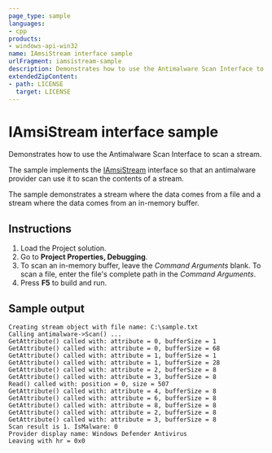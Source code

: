 ```yaml
---
page_type: sample
languages:
- cpp
products:
- windows-api-win32
name: IAmsiStream interface sample
urlFragment: iamsistream-sample
description: Demonstrates how to use the Antimalware Scan Interface to scan a stream. 
extendedZipContent:
- path: LICENSE
  target: LICENSE
---
```


# IAmsiStream interface sample

Demonstrates how to use the Antimalware Scan Interface to scan a stream.

The sample implements the [IAmsiStream](https://msdn.microsoft.com/en-us/library/windows/desktop/dn889589(v=vs.85).aspx) interface so that an antimalware provider can use it to scan the contents of a stream.

The sample demonstrates a stream where the data comes from a file and a stream where the data comes from an in-memory buffer.

## Instructions
1. Load the Project solution.
2. Go to **Project Properties, Debugging**.
3. To scan an in-memory buffer, leave the *Command Arguments* blank. To scan a file, enter the file's complete path in the *Command Arguments*.
4. Press **F5** to build and run.

## Sample output

    Creating stream object with file name: C:\sample.txt
    Calling antimalware->Scan() ...
    GetAttribute() called with: attribute = 0, bufferSize = 1
    GetAttribute() called with: attribute = 0, bufferSize = 68
    GetAttribute() called with: attribute = 1, bufferSize = 1
    GetAttribute() called with: attribute = 1, bufferSize = 28
    GetAttribute() called with: attribute = 2, bufferSize = 8
    GetAttribute() called with: attribute = 3, bufferSize = 8
    Read() called with: position = 0, size = 507
    GetAttribute() called with: attribute = 4, bufferSize = 8
    GetAttribute() called with: attribute = 6, bufferSize = 8
    GetAttribute() called with: attribute = 8, bufferSize = 8
    GetAttribute() called with: attribute = 2, bufferSize = 8
    GetAttribute() called with: attribute = 3, bufferSize = 8
    Scan result is 1. IsMalware: 0
    Provider display name: Windows Defender Antivirus
    Leaving with hr = 0x0
